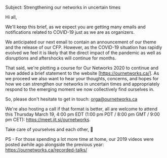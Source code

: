 
Subject: Strengthening our networks in uncertain times

Hi all,

We'll keep this brief, as we expect you are getting many emails and notifications related to COVID-19 just as we are as organizers. 

We anticipated our next email to contain an announcement of our theme and the release of our CFP. However, as the COVID-19 situation has rapidly evolved we feel it is likely that the direct impact of the pandemic as well as disruptions and aftershocks will continue for months. 

That said, we're plotting a course for Our Networks 2020 to continue and have added a brief statement to the website [https://ournetworks.ca/]. As we proceed we also want to hear your thoughts, concerns, and hopes for how we can strengthen our networks in uncertain times and appropriately respond to the emerging moment we now collectively find ourselves in. 

So, please don't hesitate to get in touch: orga@ournetworks.ca 

We're also hosting a call if that format is better, all are welcome to attend this Thursday March 19, 4:00 pm EDT (1:00 pm PDT / 8:00 pm GMT / 9:00 pm CET): 
https://meet.jit.si/ournetworks.


Take care of yourselves and each other,
🖤

PS - For those spending a lot more time at home, our 2019 videos were posted awhile ago alongside the previous year: https://ournetworks.ca/recorded-talks/
